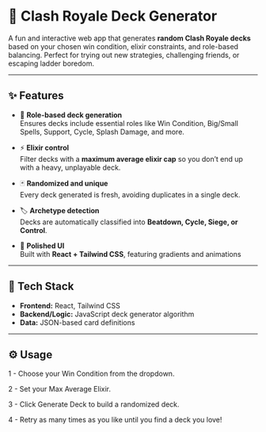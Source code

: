 # 👑 Clash Royale Deck Generator

A fun and interactive web app that generates **random Clash Royale decks** based on your chosen win condition, elixir constraints, and role-based balancing. Perfect for trying out new strategies, challenging friends, or escaping ladder boredom.

---

## ✨ Features

- 🎯 **Role-based deck generation**  
  Ensures decks include essential roles like Win Condition, Big/Small Spells, Support, Cycle, Splash Damage, and more.
  
- ⚡ **Elixir control**  
  Filter decks with a **maximum average elixir cap** so you don’t end up with a heavy, unplayable deck.

- 🃏 **Randomized and unique**  
  Every deck generated is fresh, avoiding duplicates in a single deck.

- 🏷️ **Archetype detection**  
  Decks are automatically classified into **Beatdown, Cycle, Siege, or Control**.

- 🎨 **Polished UI**  
  Built with **React + Tailwind CSS**, featuring gradients and animations

---

## 🚀 Tech Stack

- **Frontend:** React, Tailwind CSS  
- **Backend/Logic:** JavaScript deck generator algorithm  
- **Data:** JSON-based card definitions  

---

## ⚙️ Usage

1 - Choose your Win Condition from the dropdown.

2 - Set your Max Average Elixir.

3 - Click Generate Deck to build a randomized deck.

4 - Retry as many times as you like until you find a deck you love!

